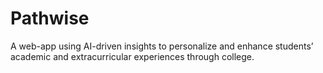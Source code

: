# Pathwise
A web-app using AI-driven insights to personalize and enhance students’ academic and extracurricular experiences through college.
